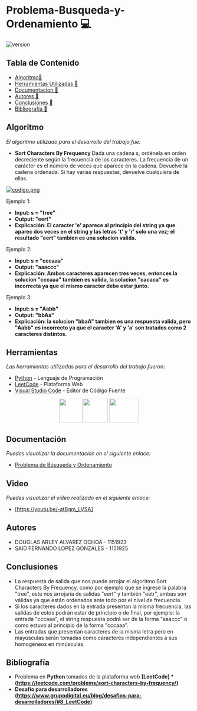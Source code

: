 # Problema-Busqueda-y-Ordenamiento :computer:

![version](https://i.ytimg.com/vi/QrM2ofM5Dz4/maxresdefault.jpg) 

## Tabla de Contenido

* [Algoritmo:memo:](#Algoritmos)
* [Herramientas Utilizadas :memo:](#Herramientas)
* [Documentacion :memo:](#Documentacion)
* [Autores :memo:](#autores)
* [Conclusiones :memo:](#Conclusiones)
* [Bibliografía :memo:](#bibliografía)

## Algoritmo
_El algoritmo utilizado para el desarrollo del trabajo fue:_
* <b> Sort Characters By Frequency </b>
Dada una cadena s, ordénela en orden decreciente según la frecuencia de los caracteres. La frecuencia de un carácter es el número de veces que aparece en la cadena. Devuelve la cadena ordenada. Si hay varias respuestas, devuelve cualquiera de ellas.

[![codigo.png](https://i.postimg.cc/jSCcnxjm/codigo.png)](https://postimg.cc/3k5mPHmF)

Ejemplo 1:
* <b>Input: s = "tree" </b>
* <b>Output: "eert" </b>
* <b>Explicación: El caracter 'e' aparece al principio del string ya que aparec dos veces en el string y las letras 't' y  'r' solo una vez; el resultado "eert" tambien es una solucion valida. </b>

Ejemplo 2:
* <b>Input: s = "cccaaa" </b>
* <b>Output: "aaaccc" </b>
* <b>Explicación: Ambos caracteres aparecen tres veces, entonces la solucion "cccaaa" tambien es valida, la solucion "cacaca" es incorrecta ya que el mismo caracter debe estar junto. </b>

Ejemplo 3:
* <b>Input: s = "Aabb" </b>
* <b>Output: "bbAa" </b>
* <b>Explicación: la solucion "bbaA" tambien es una respuesta valida, pero "Aabb" es incorrecto ya que el caracter 'A' y 'a' son tratados como 2 caracteres distintos. </b>

## Herramientas 

_Las herramientas utilizadas para el desarrollo del trabajo fueron:_

* [Python](https://www.python.org) - Lenguaje de Programación
* [LeetCode](https://leetcode.com) - Plataforma Web
* [Visual Studio Code](https://code.visualstudio.com) - Editor de Código Fuente

<p
   align="center"><img src="https://upload.wikimedia.org/wikipedia/commons/thumb/c/c3/Python-logo-notext.svg/768px-Python-logo-notext.svg.png" width="64" height="64" margin-right: 20px><img src="https://cdn.cdo.mit.edu/wp-content/uploads/sites/67/2021/01/0_zuhXdNAIUoxEem4-.png" width="68" height="64" >
   <img src="https://www.comparasoftware.com/wp-content/uploads/2018/08/logovisualstudiocode.png" width="80" height="64" >
</p>

## Documentación
_Puedes visualizar la documentacion en el siguiente enlace:_ 
* [Problema de Búsqueda y Ordenamiento]()

## Video
_Puedes visualizar el video realizado en el siguiente enlace:_
* [https://youtu.be/-atBgm_LVSA]

## Autores
* DOUGLAS ARLEY ALVAREZ OCHOA - 1151923
* SAID FERNANDO LOPEZ GONZALES - 1151925

## Conclusiones
* La respuesta de salida que nos puede arrojar el algoritmo Sort Characters By Frequency, como por ejemplo que se ingrese la palabra "tree", este nos arrojaría de salidas "eert" y también "eetr", ambas son válidas ya que están ordenados ante todo por el nivel de frecuencia.
* Si los caracteres dados en la entrada presentan la misma frecuencia, las salidas de estos podrán estar de principio o de final, por ejemplo: la entrada "cccaaa", el string respuesta podrá ser de la forma "aaaccc" o como estuvo al principio de la forma "cccaaa".
* Las entradas que presentan caracteres de la misma letra pero en mayúsculas serán tomadas como caracteres independientes a sus homogéneos en minúsculas.

## Bibliografía

* Problema en <b> Python </b> tomados de la plataforma web <b> [LeetCode] *(https://leetcode.com/problems/sort-characters-by-frequency/)
* Desafío para desarrolladores (https://www.grupodigital.eu/blog/desafios-para-desarrolladores/#8_LeetCode)
